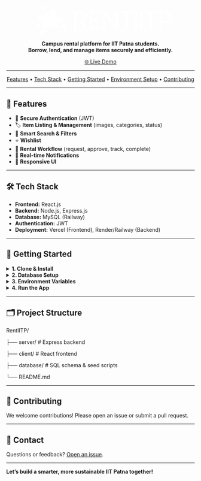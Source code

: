 <div align="center">
  <!-- <img src="https://rent-iitp.vercel.app/logo.png" alt="RentIITP Logo" width="120" /> -->

  <div style="transform: scale(1);"><svg width="381.59999999999997" height="100.2859469733442" viewBox="0 0 389.66666666666663 102.40589798378701" class="looka-1j8o68f"><defs id="SvgjsDefs1011"></defs><g id="SvgjsG1012" featurekey="2ou6gm-0" transform="matrix(0.9803923328580367,0,0,0.9803923328580367,12.646799450468079,12.18295134668412)" fill="#ffffff"><g xmlns="http://www.w3.org/2000/svg"><path fill-rule="evenodd" clip-rule="evenodd" d="M18.191,64.081c-0.457-2.148-2.669-3.127-4.646-3.37   c-1.792-0.22-3.938,0.386-5.043,1.896c-0.294,0.4-0.465,0.861-0.537,1.351c-0.271,1.859,0.899,4.141,2.249,5.207   c1.526,1.206,3.472,1.123,5.199,0.375C17.438,68.661,18.649,66.237,18.191,64.081z"></path><path fill-rule="evenodd" clip-rule="evenodd" d="M32.656,75.482c-1,0.502-1.813,2.121-2.089,3.056   c-0.498,1.688,0.226,4.295,2.042,4.942c1.974,0.704,3.031-0.823,3.191-2.625c0.141-1.588-0.346-3.84-1.5-5.017   C33.734,75.262,33.17,75.225,32.656,75.482z"></path><path fill-rule="evenodd" clip-rule="evenodd" d="M72.916,56.606c1.375-0.135,2.863-0.534,4.143-1.048   c0.873-0.351,1.708-0.831,2.466-1.416c3.335-2.573,4.927-7.45,1.92-10.949c-1.118-1.301-3.084-2.275-4.751-2.538   c-3.254-0.511-6.531,0.706-9.802,0.17c-1.361-0.223-2.903-0.758-3.566-2.074c-0.858-1.703,0.171-3.95,0.642-5.63   c1.216-4.34,0.006-8.263-3.918-10.631c-2.764-1.668-6.762-1.708-9.852-1.127c-2.273,0.426-3.803,1.764-4.997,3.679   c-0.989,1.584-1.712,4.344-3.919,4.565c-1.573,0.158-2.906-0.97-4.213-1.66c-1.454-0.767-3.096-1.057-4.691-0.509   c-3.371,1.158-2.977,4.674-2.995,7.552c-0.009,1.428-0.147,3.465-2,3.541c-1.917,0.079-3.642-1.746-5.051-2.806   c-2.071-1.558-4.613-1.794-7.099-1.063c-3.085,0.907-4.437,4.168-4.186,7.175c0.281,3.363,2.483,5.812,4.962,7.88   c1.973,1.646,4.456,3.026,5.993,5.133c1.302,1.786,0.898,4.247,0.786,6.308c-0.099,1.822,0.01,3.771,0.805,5.445   c0.628,1.322,1.93,2.559,3.177,3.282c5.294,3.072,13.469,2.817,18.503-0.613c1.917-1.308,3.862-2.942,6.286-1.905   c1.649,0.705,2.846,2.075,4.186,3.213c1.41,1.198,3.048,2.022,4.899,2.27c2.035,0.272,4.332-0.166,5.97-1.444   c1.659-1.295,2.284-3.519,1.569-5.493c-0.722-1.991-3.235-3.15-3.257-5.479C64.891,56.821,70.497,56.845,72.916,56.606z"></path><path fill-rule="evenodd" clip-rule="evenodd" d="M8.437,53.877c1.257,0.604,4.583,0.579,3.375-1.709   c-0.01-0.019-0.02-0.036-0.03-0.055c-0.517-0.923-1.599-1.69-2.668-1.439c-0.88,0.207-1.69,0.948-1.608,1.928   C7.557,53.208,7.907,53.622,8.437,53.877z"></path><path fill-rule="evenodd" clip-rule="evenodd" d="M77.506,33.747c2.459-1.808,0.601-4.836-2.078-4.472   c-2.096,0.285-3.688,2.148-2.08,4.042C74.613,34.807,76.344,34.603,77.506,33.747z"></path><path fill-rule="evenodd" clip-rule="evenodd" d="M37.056,21.654c0.011-0.002,0.021-0.004,0.032-0.006   c1.839-0.374,1.005-3.11-0.419-3.422C34.617,17.777,34.407,22.146,37.056,21.654z"></path><path fill-rule="evenodd" clip-rule="evenodd" d="M24.403,75.72c-1.313-0.035-2.741,0.476-3.647,1.126   c-2.852,2.046-4.66,5.79-4.825,9.263c-0.115,2.427,1.228,5.193,3.758,5.809c3.235,0.787,5.712-2.845,6.743-5.381   c1.182-2.907,2.654-6.988,0.364-9.775C26.207,76.044,25.333,75.745,24.403,75.72z"></path><path fill-rule="evenodd" clip-rule="evenodd" d="M48.22,73.479c-0.109-0.063-0.22-0.114-0.329-0.151   c-1.237-0.423-2.372,0.819-2.551,2.034c-0.267,1.802,2.384,3.751,3.688,1.981C49.795,76.302,49.289,74.103,48.22,73.479z"></path><path fill-rule="evenodd" clip-rule="evenodd" d="M92.184,66.836c-0.476-1.306-1.634-2.184-2.818-2.816   c-3.161-1.691-7.611-2.771-11.164-1.882c-2.091,0.522-3.814,2.128-2.901,4.334c1.331,3.217,5.354,5.739,8.504,6.854   c2.525,0.894,5.547,0.597,7.494-1.391c0.533-0.545,0.883-1.253,1.061-2.013C92.598,68.901,92.529,67.784,92.184,66.836z"></path><path fill-rule="evenodd" clip-rule="evenodd" d="M26.675,23.142c1.938,1.319,4.115,0.608,4.753-1.677   c0.315-1.13,0.38-2.343,0.283-3.569c-0.162-2.063-0.78-4.163-1.427-5.97c-0.946-2.645-3.546-4.415-6.393-3.846   c-1.287,0.257-2.167,1.24-2.587,2.446c-0.858,2.455,0.06,5.042,1.195,7.238C23.539,19.771,24.769,21.844,26.675,23.142z"></path></g></g><g id="SvgjsG1013" featurekey="kZnDdN-0" transform="matrix(3.5069261369802716,0,0,3.5069261369802716,118.79169181286579,15.958443178118372)" fill="#ffffff"><path d="M11.48 20 l-1.8 0 l-3.54 -5.04 l-0.38 0 l-2.9 0 l0 5.04 l-1.66 0 l0 -14 l4.56 0 c3.14 0 4.96 1.92 4.96 4.52 c0 2 -1.08 3.56 -3 4.16 z M2.86 7.5600000000000005 l0 5.92 l2.86 0 c2.02 0 3.34 -1.04 3.34 -2.96 c0 -1.94 -1.32 -2.96 -3.34 -2.96 l-2.86 0 z M14.94 18.44 l6.66 0 l0 1.56 l-7.06 0 l-1.26 0 l0 -14 l1.66 0 l6.48 0 l0 1.56 l-6.48 0 l0 4.64 l5.04 0 l0 1.52 l-5.04 0 l0 4.72 z M33.46 6 l1.66 0 l0 14 l-1.28 0 l-8.48 -10.96 l0 10.96 l-1.66 0 l0 -14 l1.28 0 l8.48 10.98 l0 -10.98 z M46.56 6 l0 1.56 l-3.88 0 l0 12.44 l-1.66 0 l0 -12.44 l-3.9 0 l0 -1.56 l9.44 0 z M50.22 6 l0 14 l-1.66 0 l0 -14 l1.66 0 z M54.28 6 l0 14 l-1.66 0 l0 -14 l1.66 0 z M65.72 6 l0 1.56 l-3.88 0 l0 12.44 l-1.66 0 l0 -12.44 l-3.9 0 l0 -1.56 l9.44 0 z M72.28000000000002 6 c3.14 0 4.96 1.92 4.96 4.52 s-1.82 4.44 -4.96 4.44 l-2.9 0 l0 5.04 l-1.66 0 l0 -14 l4.56 0 z M72.24000000000001 13.48 c2.02 0 3.34 -1.04 3.34 -2.96 c0 -1.94 -1.32 -2.96 -3.34 -2.96 l-2.86 0 l0 5.92 l2.86 0 z"></path></g></svg></div>
  <!-- <h1>RentIITP</h1> -->
  <p>
    <strong>Campus rental platform for IIT Patna students.<br>
    Borrow, lend, and manage items securely and efficiently.</strong>
  </p>
  <a href="https://rent-iitp.vercel.app/">🌐 Live Demo</a>
</div>

---


<p align="center">
  <a href="#features">Features</a> •
  <a href="#tech-stack">Tech Stack</a> •
  <a href="#getting-started">Getting Started</a> •
  <a href="#environment-setup">Environment Setup</a> •
  <a href="#contributing">Contributing</a>
</p>

---

## 🚀 Features

- 🔐 **Secure Authentication** (JWT)
- 🏷️ **Item Listing & Management** (images, categories, status)
- 🔎 **Smart Search & Filters**
- ⭐ **Wishlist**
- 🔄 **Rental Workflow** (request, approve, track, complete)
- 🔔 **Real-time Notifications**
- 📱 **Responsive UI**

---

## 🛠️ Tech Stack

- **Frontend:** React.js
- **Backend:** Node.js, Express.js
- **Database:** MySQL (Railway)
- **Authentication:** JWT
- **Deployment:** Vercel (Frontend), Render/Railway (Backend)

---

## 🏁 Getting Started

<details>
<summary><strong>1. Clone & Install</strong></summary>

git clone https://github.com/Krishal23/RentIITP.git
cd RentIITP

Backend
npm install

Frontend
cd client
npm install

</details>

<details>
<summary><strong>2. Database Setup</strong></summary>

- Ensure your MySQL database is running (see `.env` setup below).
- Run SQL scripts in `/database` to create tables and seed data.

</details>

<details>
<summary><strong>3. Environment Variables</strong></summary>

#### Backend (`.env`)
Create a `.env` file in the root of your backend directory with the following keys:
DB_HOST=localhost
DB_PORT=3306
DB_USER=rentiitp_user
DB_PASSWORD=your_strong_password
DB_DATABASE=rentiitp_dev
DB_CONNECTION_LIMIT=10

JWT_SECRET=your_jwt_secret
JWT_EXPIRES_IN=1h



#### Frontend (`client/.env`)
Create a `.env` file in the `client` directory with:
For production
NEXT_PUBLIC_API_URL=https://your-production-api-url/api
REACT_APP_API_URL=https://your-production-api-url/api
For local development
REACT_APP_API_URL=http://localhost:3000/api

</details>

<details>
<summary><strong>4. Run the App</strong></summary>

Backend
npm start

Frontend (in /client)
npm start

</details>

---

## 🗂️ Project Structure

RentIITP/

├── server/ # Express backend

├── client/ # React frontend

├── database/ # SQL schema & seed scripts

└── README.md


---

## 🤝 Contributing

We welcome contributions! Please open an issue or submit a pull request.

---

## 📣 Contact

Questions or feedback? [Open an issue](https://github.com/Krishal23/RentIITP/issues).

---

**Let’s build a smarter, more sustainable IIT Patna together!**